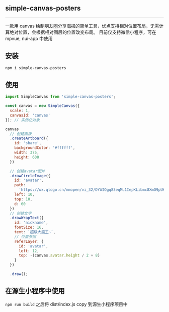 ## simple-canvas-posters

---

一款用 canvas 绘制朋友圈分享海报的简单工具，优点支持相对位置布局，无需计算绝对位置，会根据相对图层的位置改变布局。
目前仅支持微信小程序，可在 mpvue, nui-app 中使用

## 安装

```bash
npm i simple-canvas-posters
```

## 使用

```javascript
import SimpleCanvas from 'simple-canvas-posters';

const canvas = new SimpleCanvas({
  scale: 1,
  canvasId: 'canvas'
}); // 实例化对象

canvas
  // 创建画板
  .createArtboard({
    id: 'share',
    backgroundColor: '#ffffff',
    width: 375,
    height: 600
  })

  // 创建avatar图片
  .drawCircleImage({
    id: 'avatar',
    path:
      'https://wx.qlogo.cn/mmopen/vi_32/DYAIOgq83eqML1IepKLibmc8XmO9pUKRh41ghjMZ8Kl3aQgmxwibC9PTRngUicicthczHGO6icyWgCYKPztcKa1NsOA/132',
    left: 10,
    top: 10,
    d: 60
  })
  // 创建文字
  .drawWrapText({
    id: 'nickname',
    fontSize: 16,
    text: `超级大魔王~`,
    // 位置参照
    referLayer: {
      id: 'avatar',
      left: 12,
      top: -(canvas.avatar.height / 2 + 8)
    }
  })

  .draw();
```

## 在源生小程序中使用

`npm run build` 之后将 dist/index.js copy 到源生小程序项目中
